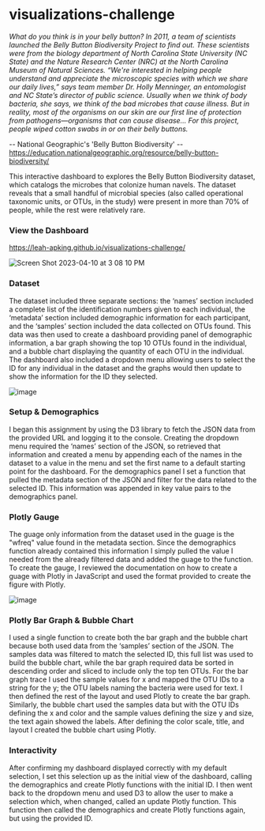# visualizations-challenge

*What do you think is in your belly button? In 2011, a team of scientists launched the Belly Button Biodiversity Project to find out. These scientists were from the biology department of North Carolina State University (NC State) and the Nature Research Center (NRC) at the North Carolina Museum of Natural Sciences. “We're interested in helping people understand and appreciate the microscopic species with which we share our daily lives,” says team member Dr. Holly Menninger, an entomologist and NC State’s director of public science. Usually when we think of body bacteria, she says, we think of the bad microbes that cause illness. But in reality, most of the organisms on our skin are our first line of protection from pathogens—organisms that can cause disease... For this project, people wiped cotton swabs in or on their belly buttons.*

-- National Geographic's 'Belly Button Biodiversity' -- https://education.nationalgeographic.org/resource/belly-button-biodiversity/

This interactive dashboard to explores the Belly Button Biodiversity dataset, which catalogs the microbes that colonize human navels. The dataset reveals that a small handful of microbial species (also called operational taxonomic units, or OTUs, in the study) were present in more than 70% of people, while the rest were relatively rare.

### View the Dashboard
https://leah-apking.github.io/visualizations-challenge/

![Screen Shot 2023-04-10 at 3 08 10 PM](https://user-images.githubusercontent.com/119013360/230976879-9348a235-2a46-427c-8ce7-813d5a23e09c.png)

### Dataset

The dataset included three separate sections: the ‘names’ section included a complete list of the identification numbers given to each individual, the ‘metadata’ section included demographic information for each participant, and the ‘samples’ section included the data collected on OTUs found. This data was then used to create a dashboard providing panel of demographic information, a bar graph showing the top 10 OTUs found in the individual, and a bubble chart displaying the quantity of each OTU in the individual. The dashboard also included a dropdown menu allowing users to select the ID for any individual in the dataset and the graphs would then update to show the information for the ID they selected.

![image](https://user-images.githubusercontent.com/119013360/230991590-8dfde2ae-5ded-4e2b-891c-5a0ffb789903.png)

### Setup & Demographics

I began this assignment by using the D3 library to fetch the JSON data from the provided URL and logging it to the console. Creating the dropdown menu required the ‘names’ section of the JSON, so retrieved that information and created a menu by appending each of the names in the dataset to a value in the menu and set the first name to a default starting point for the dashboard. For the demographics panel I set a function that pulled the metadata section of the JSON and filter for the data related to the selected ID. This information was appended in key value pairs to the demographics panel.

### Plotly Gauge

The guage only information from the dataset used in the guage is the "wfreq" value found in the metadata section. Since the demographics function already contained this information I simply pulled the value I needed from the already filtered data and added the guage to the function. To create the gauge, I reviewed the documentation on how to create a guage with Plotly in JavaScript and used the format provided to create the figure with Plotly.

![image](https://user-images.githubusercontent.com/119013360/230974841-10b0d7fa-896b-4a5b-a8b0-7d9b3cbfcd56.png)

### Plotly Bar Graph & Bubble Chart

I used a single function to create both the bar graph and the bubble chart because both used data from the ‘samples’ section of the JSON. The samples data was filtered to match the selected ID, this full list was used to build the bubble chart, while the bar graph required data be sorted in descending order and sliced to include only the top ten OTUs. For the bar graph trace I used the sample values for x and mapped the OTU IDs to a string for the y; the OTU labels naming the bacteria were used for text. I then defined the rest of the layout and used Plotly to create the bar graph. Similarly, the bubble chart used the samples data but with the OTU IDs defining the x and color and the sample values defining the size y and size, the text again showed the labels. After defining the color scale, title, and layout I created the bubble chart using Plotly.

### Interactivity

After confirming my dashboard displayed correctly with my default selection, I set this selection up as the initial view of the dashboard, calling the demographics and create Plotly functions with the initial ID. I then went back to the dropdown menu and used D3 to allow the user to make a selection which, when changed, called an update Plotly function. This function then called the demographics and create Plotly functions again, but using the provided ID.
